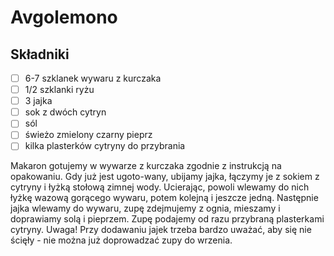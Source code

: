 # Avgolemono

## Składniki

* [ ] 6-7 szklanek wywaru z kurczaka
* [ ] 1/2 szklanki ryżu
* [ ] 3 jajka
* [ ] sok z dwóch cytryn
* [ ] sól
* [ ] świeżo zmielony czarny pieprz
* [ ] kilka plasterków cytryny do przybrania

Makaron gotujemy w wywarze z kurczaka zgodnie z instrukcją na opakowaniu. Gdy już jest ugoto-wany, ubijamy jajka, łączymy je z sokiem z cytryny i łyżką stołową zimnej wody. Ucierając, powoli wlewamy do nich łyżkę wazową gorącego wywaru, potem kolejną i jeszcze jedną. Następnie jajka wlewamy do wywaru, zupę zdejmujemy z ognia, mieszamy i doprawiamy solą i pieprzem. Zupę podajemy od razu przybraną plasterkami cytryny. Uwaga! Przy dodawaniu jajek trzeba bardzo uważać, aby się nie ścięły - nie można już doprowadzać zupy do wrzenia.
